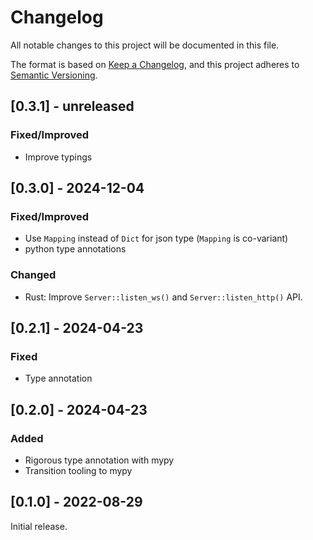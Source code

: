 # Changelog

All notable changes to this project will be documented in this file.

The format is based on [Keep a Changelog](https://keepachangelog.com/en/1.0.0/),
and this project adheres to [Semantic Versioning](https://semver.org/spec/v2.0.0.html).

## [0.3.1] - unreleased

### Fixed/Improved

 - Improve typings


## [0.3.0] - 2024-12-04

### Fixed/Improved

 - Use `Mapping` instead of `Dict` for json type (`Mapping` is co-variant)
 - python type annotations

### Changed

- Rust: Improve `Server::listen_ws()` and `Server::listen_http()` API.

## [0.2.1] - 2024-04-23

### Fixed

- Type annotation

## [0.2.0] - 2024-04-23

### Added

- Rigorous type annotation with mypy
- Transition tooling to mypy

## [0.1.0] - 2022-08-29

Initial release.
